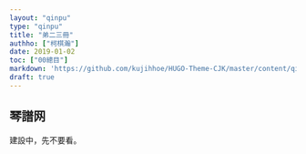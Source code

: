 ```yaml
---
layout: "qinpu"
type: "qinpu"
title: "弟二三冊"
authho: ["柯棋瀚"]
date: 2019-01-02
toc: ["00總目"]
markdown: 'https://github.com/kujihhoe/HUGO-Theme-CJK/master/content/qinpu/00table/23.md'
draft: true
---
```


## 琴譜网

建設中，先不要看。
